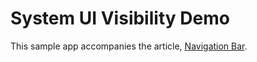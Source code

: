 System UI Visibility Demo 
=========================

This sample app accompanies the article, 
[Navigation Bar](http://developer.xamarin.com/guides/android/user_interface/navigation_bar/).


